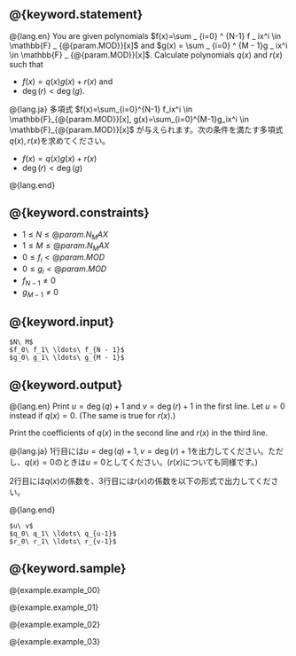 ## @{keyword.statement}

@{lang.en}
You are given polynomials $f(x)=\sum _ {i=0} ^ {N-1} f _ ix^i \in \mathbb{F} _ {@{param.MOD}}[x]$ and $g(x) = \sum _ {i=0} ^ {M - 1}g _ ix^i \in \mathbb{F} _ {@{param.MOD}}[x]$. Calculate polynomials $q(x)$ and $r(x)$ such that 

- $f(x) = q(x)g(x) + r(x)$ and 
- $\deg(r) \lt \deg(g)$. 

@{lang.ja}
多項式 $f(x)=\sum_{i=0}^{N-1} f_ix^i \in \mathbb{F}_{@{param.MOD}}[x], g(x)=\sum_{i=0}^{M-1}g_ix^i \in \mathbb{F}_{@{param.MOD}}[x]$ が与えられます。次の条件を満たす多項式$q(x),r(x)$を求めてください。

- $f(x) = q(x)g(x) + r(x)$
- $\deg(r) \lt \deg(g)$

@{lang.end}

## @{keyword.constraints}

- $1 \leq N \leq @{param.N_MAX}$
- $1 \leq M \leq @{param.N_MAX}$
- $0 \leq f_i < @{param.MOD}$
- $0 \leq g_i < @{param.MOD}$
- $f_{N-1} \neq 0$
- $g_{M-1} \neq 0$  

## @{keyword.input}

```
$N\ M$
$f_0\ f_1\ \ldots\ f_{N - 1}$
$g_0\ g_1\ \ldots\ g_{M - 1}$
```

## @{keyword.output}

@{lang.en}
Print $u=\deg(q)+1$ and $v=\deg(r)+1$ in the first line. Let $u = 0$ instead if $q(x) = 0$. (The same is true for $r(x)$.)

Print the coefficients of $q(x)$ in the second line and $r(x)$ in the third line.

@{lang.ja}
1行目には$u = \deg(q) + 1, v = \deg(r) + 1$を出力してください。ただし、$q(x) = 0$のときは$u = 0$としてください。($r(x)$についても同様です。)

2行目には$q(x)$の係数を、3行目には$r(x)$の係数を以下の形式で出力してください。

@{lang.end}

```
$u\ v$
$q_0\ q_1\ \ldots\ q_{u-1}$
$r_0\ r_1\ \ldots\ r_{v-1}$
```

## @{keyword.sample}

@{example.example_00}

@{example.example_01}

@{example.example_02}

@{example.example_03}

